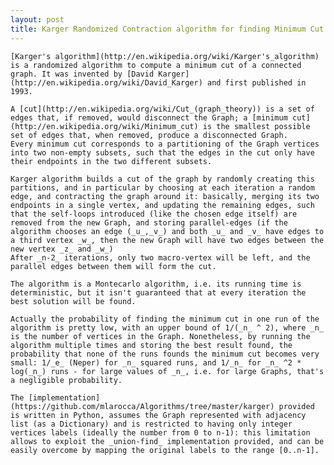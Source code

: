 ```yaml
---
layout: post
title: Karger Randomized Contraction algorithm for finding Minimum Cut in undirected Graphs
---
```


    [Karger's algorithm](http://en.wikipedia.org/wiki/Karger's_algorithm) is a randomized algorithm to compute a minimum cut of a connected graph. It was invented by [David Karger](http://en.wikipedia.org/wiki/David_Karger) and first published in 1993.

    A [cut](http://en.wikipedia.org/wiki/Cut_(graph_theory)) is a set of edges that, if removed, would disconnect the Graph; a [minimum cut](http://en.wikipedia.org/wiki/Minimum_cut) is the smallest possible set of edges that, when removed, produce a disconnected Graph.
    Every minimum cut corresponds to a partitioning of the Graph vertices into two non-empty subsets, such that the edges in the cut only have their endpoints in the two different subsets. 
    
    Karger algorithm builds a cut of the graph by randomly creating this partitions, and in particular by choosing at each iteration a random edge, and contracting the graph around it: basically, merging its two endpoints in a single vertex, and updating the remaining edges, such that the self-loops introduced (like the chosen edge itself) are removed from the new Graph, and storing parallel-edges (if the algorithm chooses an edge (_u_,_v_) and both _u_ and _v_ have edges to a third vertex _w_, then the new Graph will have two edges between the new vertex _z_ and _w_)
    After _n-2_ iterations, only two macro-vertex will be left, and the parallel edges between them will form the cut.

    The algorithm is a Montecarlo algorithm, i.e. its running time is deterministic, but it isn't guaranteed that at every iteration the best solution will be found.

    Actually the probability of finding the minimum cut in one run of the algorithm is pretty low, with an upper bound of 1/(_n_ ^ 2), where _n_ is the number of vertices in the Graph. Nonetheless, by running the algorithm multiple times and storing the best result found, the probability that none of the runs founds the minimum cut becomes very small: 1/_e_ (Neper) for _n_ squared runs, and 1/_n_ for _n_ ^2 * log(_n_) runs - for large values of _n_, i.e. for large Graphs, that's a negligible probability.

    The [implementation](https://github.com/mlarocca/Algorithms/tree/master/karger) provided is written in Python, assumes the Graph represented with adjacency list (as a Dictionary) and is restricted to having only integer vertices labels (ideally the number from 0 to n-1): this limitation allows to exploit the _union-find_ implementation provided, and can be easily overcome by mapping the original labels to the range [0..n-1].